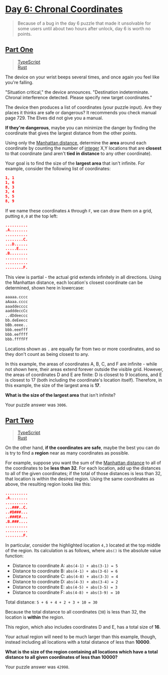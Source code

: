 # [Day 6: Chronal Coordinates](https://adventofcode.com/2018/day/6)

> Because of a bug in the day 6 puzzle that made it unsolvable for some users
> until about two hours after unlock, day 6 is worth no points.

## [Part One](https://adventofcode.com/2018/day/6#part1)

> [TypeScript](/solutions/typescript/2018/06/part_one.ts)\
> [Rust](/solutions/rust/2018/06/src/lib.rs)

The device on your wrist beeps several times, and once again you feel like
you're falling.

"Situation critical," the device announces. "Destination indeterminate.
Chronal interference detected. Please specify new target coordinates."

The device then produces a list of coordinates (your puzzle input). Are they
places it thinks are safe or dangerous? It recommends you check manual
page 729. The Elves did not give you a manual.

**If they're dangerous**, maybe you can minimize the danger by finding the
coordinate that gives the largest distance from the other points.

Using only the
[Manhattan distance](https://en.wikipedia.org/wiki/Taxicab_geometry),
determine the **area** around each coordinate by counting the number of
[integer](https://en.wikipedia.org/wiki/Integer) X,Y locations that are
**closest** to that coordinate (and aren't **tied in distance** to any other
coordinate).

Your goal is to find the size of the **largest area** that isn't infinite.
For example, consider the following list of coordinates:

```json
1, 1
1, 6
8, 3
3, 4
5, 5
8, 9
```

If we name these coordinates `A` through `F`, we can draw them on a grid,
putting `0,0` at the top left:

```json
..........
.A........
..........
........C.
...D......
.....E....
.B........
..........
..........
........F.
```

This view is partial - the actual grid extends infinitely in all directions.
Using the Manhattan distance, each location's closest coordinate can be
determined, shown here in lowercase:

```bash
aaaaa.cccc
aAaaa.cccc
aaaddecccc
aadddeccCc
..dDdeeccc
bb.deEeecc
bBb.eeee..
bbb.eeefff
bbb.eeffff
bbb.ffffFf
```

Locations shown as `.` are equally far from two or more coordinates, and so
they don't count as being closest to any.

In this example, the areas of coordinates A, B, C, and F are infinite - while
not shown here, their areas extend forever outside the visible grid. However,
the areas of coordinates D and E are finite: D is closest to 9 locations, and
E is closest to 17 (both including the coordinate's location itself).
Therefore, in this example, the size of the largest area is **17**.

**What is the size of the largest area** that isn't infinite?

Your puzzle answer was `3006`.

## [Part Two](https://adventofcode.com/2018/day/6#part2)

> [TypeScript](/solutions/typescript/2018/06/part_two.ts)\
> [Rust](/solutions/rust/2018/06/src/lib.rs)

On the other hand, **if the coordinates are safe**, maybe the best you can do
is try to find a **region** near as many coordinates as possible.

For example, suppose you want the sum of the
[Manhattan distance](https://en.wikipedia.org/wiki/Taxicab_geometry) to all
of the coordinates to be **less than 32**. For each location, add up the
distances to all of the given coordinates; if the total of those distances
is less than 32, that location is within the desired region. Using the same
coordinates as above, the resulting region looks like this:

```json
..........
.A........
..........
...###..C.
..#D###...
..###E#...
.B.###....
..........
..........
........F.
```

In particular, consider the highlighted location `4,3` located at the top
middle of the region. Its calculation is as follows, where `abs()` is the
absolute value function:

- Distance to coordinate A: `abs(4-1) + abs(3-1) = 5`
- Distance to coordinate B: `abs(4-1) + abs(3-6) = 6`
- Distance to coordinate C: `abs(4-8) + abs(3-3) = 4`
- Distance to coordinate D: `abs(4-3) + abs(3-4) = 2`
- Distance to coordinate E: `abs(4-5) + abs(3-5) = 3`
- Distance to coordinate F: `abs(4-8) + abs(3-9) = 10`

Total distance: `5 + 6 + 4 + 2 + 3 + 10 = 30`

Because the total distance to all coordinates (`30`) is less than 32, the
location is **within** the region.

This region, which also includes coordinates D and E, has a total size of
**16**.

Your actual region will need to be much larger than this example, though,
instead including all locations with a total distance of less than **10000**.

**What is the size of the region containing all locations which have a**
**total distance to all given coordinates of less than 10000?**

Your puzzle answer was `42998`.
